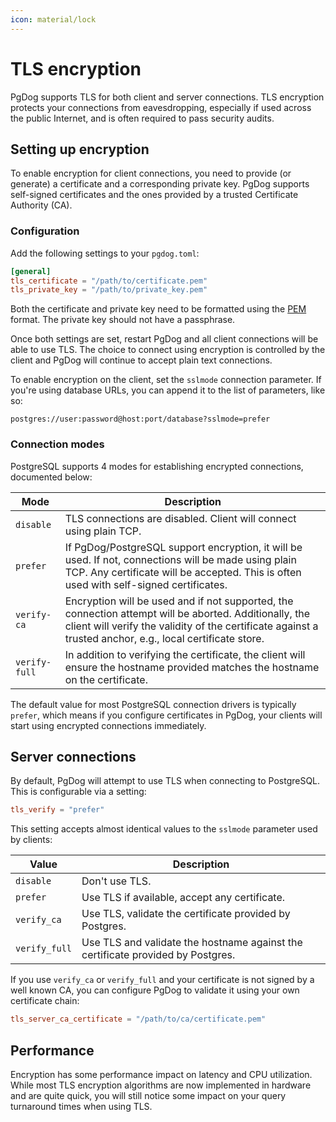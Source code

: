 ```yaml
---
icon: material/lock
---
```

# TLS encryption

PgDog supports TLS for both client and server connections. TLS encryption protects your connections from eavesdropping, especially if used across the public Internet, and is often required to pass security audits.

## Setting up encryption

To enable encryption for client connections, you need to provide (or generate) a certificate and a corresponding private key. PgDog supports self-signed certificates and the ones provided by a trusted Certificate Authority (CA).

### Configuration

Add the following settings to your `pgdog.toml`:

```toml
[general]
tls_certificate = "/path/to/certificate.pem"
tls_private_key = "/path/to/private_key.pem"
```

Both the certificate and private key need to be formatted using the [PEM](https://en.wikipedia.org/wiki/Privacy-Enhanced_Mail) format. The private key should not have a passphrase.

Once both settings are set, restart PgDog and all client connections will be able to use TLS. The choice to connect using encryption is controlled by the client and PgDog will continue to accept plain text connections.

To enable encryption on the client, set the `sslmode` connection parameter. If you're using database URLs, you can append it to the list of parameters, like so:

```
postgres://user:password@host:port/database?sslmode=prefer
```

### Connection modes

PostgreSQL supports 4 modes for establishing encrypted connections, documented below:

| Mode | Description |
|-|-|
| `disable` | TLS connections are disabled. Client will connect using plain TCP. |
| `prefer` | If PgDog/PostgreSQL support encryption, it will be used. If not, connections will be made using plain TCP. Any certificate will be accepted. This is often used with self-signed certificates. |
| `verify-ca` | Encryption will be used and if not supported, the connection attempt will be aborted. Additionally, the client will verify the validity of the certificate against a trusted anchor, e.g., local certificate store. |
| `verify-full` | In addition to verifying the certificate, the client will ensure the hostname provided matches the hostname on the certificate. |

The default value for most PostgreSQL connection drivers is typically `prefer`, which means if you configure certificates in PgDog, your clients will start using encrypted connections immediately.

## Server connections

By default, PgDog will attempt to use TLS when connecting to PostgreSQL. This is configurable via a setting:

```toml
tls_verify = "prefer"
```

This setting accepts almost identical values to the `sslmode` parameter used by clients:

| Value | Description |
|-|-|
| `disable` | Don't use TLS. |
| `prefer` | Use TLS if available, accept any certificate. |
| `verify_ca` | Use TLS, validate the certificate provided by Postgres. |
| `verify_full` | Use TLS and validate the hostname against the certificate provided by Postgres. |

If you use `verify_ca` or `verify_full` and your certificate is not signed by a well known CA, you can configure PgDog to validate it using your own certificate chain:

```toml
tls_server_ca_certificate = "/path/to/ca/certificate.pem"
```

## Performance

Encryption has some performance impact on latency and CPU utilization. While most TLS encryption algorithms are now implemented in hardware and are quite quick, you will still notice some impact on your query turnaround times when using TLS.
